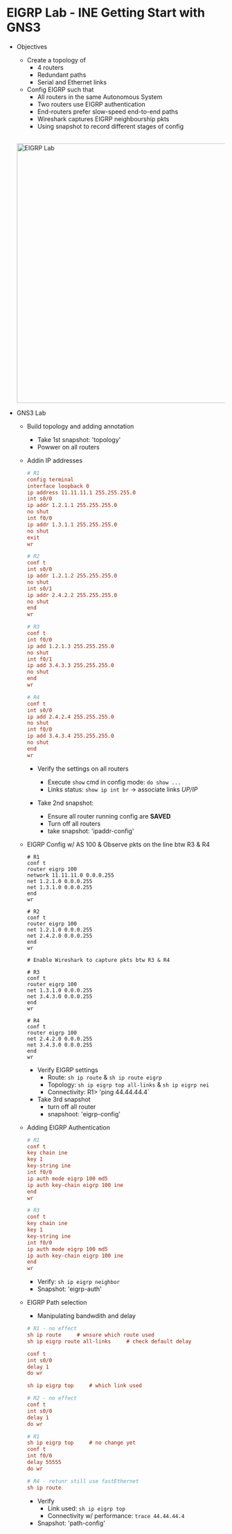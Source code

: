 # EIGRP Lab - INE Getting Start with GNS3

+ Objectives
    + Create a topology of
        + 4 routers
        + Redundant paths
        + Serial and Ethernet links
    + Config EIGRP such that
        + All routers in the same Autonomous System
        + Two routers use EIGRP authentication
        + End-routers prefer slow-speed end-to-end paths
        + Wireshark captures EIGRP neighbourship pkts
        + Using snapshot to record different stages of config

    <br/><img src="./diagrams/EIGRP-ine.png" alt="EIGRP Lab" width="600">

+ GNS3 Lab
    + Build topology and adding annotation
        + Take 1st snapshot: 'topology'
        + Powwer on all routers
    + Addin IP addresses
        ```cfg
        # R1
        config terminal
        interface loopback 0
        ip address 11.11.11.1 255.255.255.0
        int s0/0
        ip addr 1.2.1.1 255.255.255.0
        no shut
        int f0/0
        ip addr 1.3.1.1 255.255.255.0
        no shut
        exit
        wr

        # R2
        conf t
        int s0/0
        ip addr 1.2.1.2 255.255.255.0
        no shut
        int s0/1
        ip addr 2.4.2.2 255.255.255.0
        no shut
        end
        wr

        # R3
        conf t
        int f0/0
        ip add 1.2.1.3 255.255.255.0
        no shut
        int f0/1
        ip add 3.4.3.3 255.255.255.0
        no shut
        end
        wr

        # R4
        conf t
        int s0/0
        ip add 2.4.2.4 255.255.255.0
        no shut
        int f0/0
        ip add 3.4.3.4 255.255.255.0
        no shut
        end
        wr
        ```
        + Verify the settings on all routers
            + Execute `show` cmd in config mode: `do show ...`
            + Links status: `show ip int br` -> associate links _UP/IP_
        
        + Take 2nd snapshot: 
            + Ensure all router running config are __SAVED__
            + Turn off all routers
            + take snapshot: 'ipaddr-config'

    + EIGRP Config w/ AS 100 & Observe pkts on the line btw R3 & R4
        ```config
        # R1
        conf t
        router eigrp 100
        network 11.11.11.0 0.0.0.255
        net 1.2.1.0 0.0.0.255
        net 1.3.1.0 0.0.0.255
        end 
        wr

        # R2
        conf t
        router eigrp 100
        net 1.2.1.0 0.0.0.255
        net 2.4.2.0 0.0.0.255
        end 
        wr

        # Enable Wireshark to capture pkts btw R3 & R4

        # R3
        conf t
        router eigrp 100
        net 1.3.1.0 0.0.0.255
        net 3.4.3.0 0.0.0.255
        end 
        wr

        # R4
        conf t
        router eigrp 100
        net 2.4.2.0 0.0.0.255
        net 3.4.3.0 0.0.0.255
        end 
        wr
        ```
        + Verify EIGRP settings
            + Route: `sh ip route` & `sh ip route eigrp`
            + Topology: `sh ip eigrp top all-links` & `sh ip eigrp nei`
            + Connectivity: R1> 'ping 44.44.44.4`
        + Take 3rd snapshot
            + turn off all router
            + snapshoot: 'eigrp-config'
    + Adding EIGRP Authentication
        ```cfg
        # R1
        conf t
        key chain ine
        key 1
        key-string ine
        int f0/0
        ip auth mode eigrp 100 md5
        ip auth key-chain eigrp 100 ine
        end
        wr

        # R3
        conf t
        key chain ine
        key 1
        key-string ine
        int f0/0
        ip auth mode eigrp 100 md5
        ip auth key-chain eigrp 100 ine
        end
        wr
        ```
        + Verify: `sh ip eigrp neighbor`
        + Snapshot: 'eigrp-auth'
    + EIGRP Path selection
        + Manipulating bandwdith and delay
        ```cfg
        # R1 - no effect
        sh ip route     # wnsure which route used
        sh ip eigrp route all-links     # check default delay
        
        conf t
        int s0/0
        delay 1
        do wr

        sh ip eigrp top     # which link used

        # R2 - no effect
        conf t
        int s0/0
        delay 1
        do wr

        # R1
        sh ip eigrp top     # no change yet
        conf t
        int f0/0
        delay 55555
        do wr

        # R4 - retunr still use fastEthernet
        sh ip route 

        ```
        + Verify
            + Link used: `sh ip eigrp top`
            + Connectivity w/ performance: `trace 44.44.44.4`
        + Snapshot: 'path-config'




